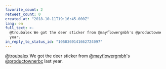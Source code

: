 ```yaml
---
favorite_count: 2
retweet_count: 0
created_at: "2018-10-11T19:16:45.000Z"
lang: en
full_text: >-
  @troubalex We got the deer sticker from @mayflowergmbh's @productownerbc last
  year.
in_reply_to_status_id: "1050369141662724097"
---
```


[@troubalex](https://twitter.com/troubalex) We got the deer sticker from
[@mayflowergmbh](https://twitter.com/mayflowergmbh)'s
[@productownerbc](https://twitter.com/productownerbc) last year.
